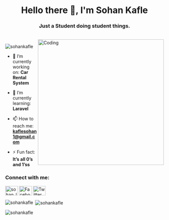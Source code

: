 

<h1 align="center">Hello there 👋, I'm Sohan Kafle</h1>
<h3 align="center">Just a Student doing student things.</h3>
<br>

<img align="right" alt="Coding" width="400" src="https://media.giphy.com/media/jTNG3RF6EwbkpD4LZx/giphy.gif">

<p align="left"> <img src="https://komarev.com/ghpvc/?username=sohankafle&label=Profile%20views&color=0e75b6&style=flat" alt="sohankafle" /> </p>

- 🔭 I’m currently working on: **Car Rental System**

- 🌱 I’m currently learning: **Laravel**

- 📫 How to reach me: **kaflesohan1@gmail.com**

- ⚡ Fun fact: **It’s all 0’s and 1’ss**


<h3 align="left">Connect with me:</h3>
<p align="left">
<a href="https://www.instagram.com/sohan_lm10/" target="blank"><img align="center" src="https://raw.githubusercontent.com/rahuldkjain/github-profile-readme-generator/master/src/images/icons/Social/instagram.svg" alt="sohan_lm10" height="30" width="40" /></a>
<a href="https://www.facebook.com/sohanmessi10/" target="blank"><img align="center" src="https://raw.githubusercontent.com/rahuldkjain/github-profile-readme-generator/master/src/images/icons/Social/facebook.svg" alt="Facebook" height="30" width="40" /></a>
  <a href="https://x.com/SohanKafle" target="blank"><img align="center" src="https://raw.githubusercontent.com/rahuldkjain/github-profile-readme-generator/master/src/images/icons/Social/twitter.svg" alt="Twitter" height="30" width="40" /></a>
</p>





<p><img align="left" src="https://github-readme-stats.vercel.app/api/top-langs?username=sohankafle&show_icons=true&locale=en&layout=compact" alt="sohankafle" /></p>

<p>&nbsp;<img align="center" src="https://github-readme-stats.vercel.app/api?username=sohankafle&show_icons=true&locale=en" alt="sohankafle" /></p>

<p><img align="center" src="https://github-readme-streak-stats.herokuapp.com/?user=sohankafle&" alt="sohankafle" /></p>
